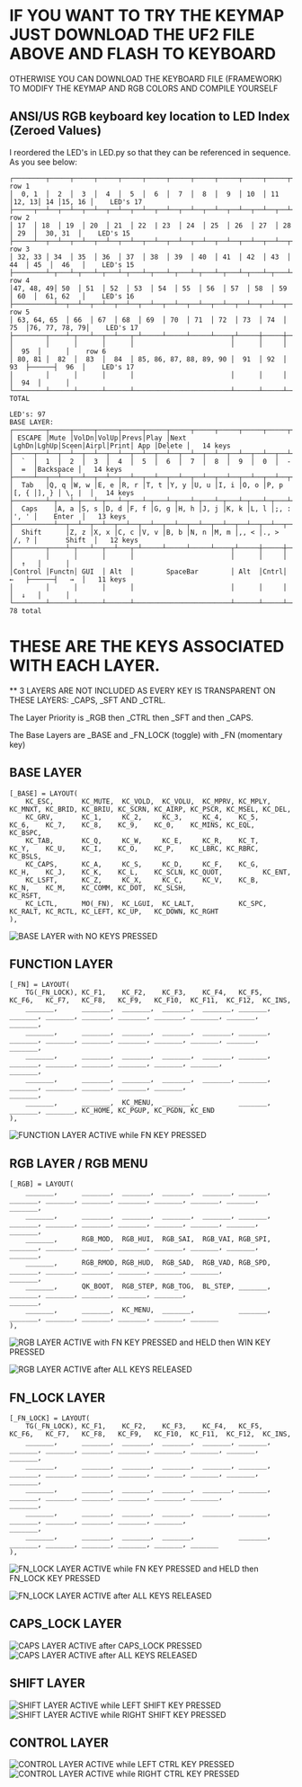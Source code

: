 # IF YOU WANT TO TRY THE KEYMAP JUST DOWNLOAD THE UF2 FILE ABOVE AND FLASH TO KEYBOARD
OTHERWISE YOU CAN DOWNLOAD THE KEYBOARD FILE (FRAMEWORK) TO MODIFY THE KEYMAP AND RGB COLORS AND COMPILE YOURSELF
##
##
## ANSI/US RGB keyboard key location to LED Index (Zeroed Values)
  I reordered the LED's in LED.py so that they can be referenced in sequence. As you see below:

    ┌────────┬─────┬─────┬─────┬─────┬─────┬─────┬─────┬─────┬─────┬─────┬──────┬────┬───────┐    row 1
    │  0, 1  │  2  │  3  │  4  │  5  │  6  │  7  │  8  │  9  │ 10  │ 11  │12, 13│ 14 │15, 16 │    LED's 17
    ├─────┬──┴──┬──┴──┬──┴──┬──┴──┬──┴──┬──┴──┬──┴──┬──┴──┬──┴──┬──┴──┬──┴──┬───┴─┬──┴───────┤    row 2
    │ 17  │ 18  │ 19  │ 20  │ 21  │ 22  | 23  │ 24  │ 25  │ 26  │ 27  │ 28  │ 29  │  30, 31  │    LED's 15
    ├─────┴──┬──┴──┬──┴──┬──┴──┬──┴──┬──┴──┬──┴──┬──┴──┬──┴──┬──┴──┬──┴──┬──┴──┬──┴──┬───────┤    row 3
    │ 32, 33 │ 34  │ 35  │ 36  │ 37  │ 38  │ 39  │ 40  │ 41  │ 42  │ 43  │ 44  │ 45  │  46   │    LED's 15
    ├────────┴─┬───┴─┬───┴─┬───┴─┬───┴─┬───┴─┬───┴─┬───┴─┬───┴─┬───┴─┬───┴─┬───┴─┬───┴───────┤    row 4
    │47, 48, 49│ 50  │ 51  │ 52  │ 53  │ 54  │ 55  │ 56  │ 57  │ 58  │ 59  │ 60  │  61, 62   │    LED's 16
    ├──────────┴──┬──┴──┬──┴──┬──┴──┬──┴──┬──┴──┬──┴──┬──┴──┬──┴──┬──┴──┬──┴──┬──┴───────────┤    row 5
    │ 63, 64, 65  │ 66  │ 67  │ 68  │ 69  │ 70  │ 71  │ 72  │ 73  │ 74  │ 75  │76, 77, 78, 79│    LED's 17
    ├────────┬────┴─┬───┴──┬──┴───┬─┴─────┴─────┴─────┴────┬┴─────┼─────┼─────┴┬──────┬──────┤    
    │        │      │      │      │                        │      │     │      │  95  │      │    row 6
    │ 80, 81 │  82  │  83  │  84  │ 85, 86, 87, 88, 89, 90 │  91  │ 92  │  93  ├──────┤  96  │    LED's 17
    │        │      │      │      │                        │      │     │      │  94  │      │    
    └────────┴──────┴──────┴──────┴────────────────────────┴──────┴─────┴──────┴──────┴──────┘   TOTAL
                                                                                              LED's: 97
    BASE LAYER:
	┌────────┬─────┬─────┬─────┬─────┬─────┬─────┬─────┬─────┬─────┬─────┬─────┬─────┬───────┐
	│ ESCAPE │Mute │VolDn│VolUp│Prevs│Play │Next │LghDn│LghUp│Sceen│Airpl│Print│ App │Delete │   14 keys
	├─────┬──┴──┬──┴──┬──┴──┬──┴──┬──┴──┬──┴──┬──┴──┬──┴──┬──┴──┬──┴──┬──┴──┬───┴─┬──┴───────┤
	│  `  │  1  │  2  │  3  │  4  │  5  │  6  │  7  │  8  │  9  │  0  │  -  │  =  │Backspace │   14 keys
	├─────┴──┬──┴──┬──┴──┬──┴──┬──┴──┬──┴──┬──┴──┬──┴──┬──┴──┬──┴──┬──┴──┬──┴──┬──┴──┬───────┤
	│  Tab   │Q, q │W, w │E, e │R, r │T, t │Y, y │U, u │I, i │O, o │P, p │[, { │], } │ \, |  │   14 keys
	├────────┴─┬───┴─┬───┴─┬───┴─┬───┴─┬───┴─┬───┴─┬───┴─┬───┴─┬───┴─┬───┴─┬───┴─┬───┴───────┤
	│  Caps    │A, a │S, s │D, d │F, f │G, g │H, h │J, j │K, k │L, l │;, : │', ' │    Enter  │   13 keys
	├──────────┴──┬──┴──┬──┴──┬──┴──┬──┴──┬──┴──┬──┴──┬──┴──┬──┴──┬──┴──┬──┴──┬──┴───────────┤
	│  Shift      │Z, z │X, x │C, c │V, v │B, b │N, n │M, m │,, < │., > │/, ? │       Shift  │   12 keys
	├────────┬────┴─┬───┴──┬──┴───┬─┴─────┴─────┴─────┴────┬┴─────┼─────┼─────┴┬──────┬──────┤
	│        │      │      │      │                        │      │     │      │  ↑   │      │
	│Control │Functn│ GUI  │ Alt  │        SpaceBar        │ Alt  │Cntrl│  ←   ├──────┤   →  │   11 keys
	│        │      │      │      │                        │      │     │      │  ↓   │      │
	└────────┴──────┴──────┴──────┴────────────────────────┴──────┴─────┴──────┴──────┴──────┘   78 total



# THESE ARE THE KEYS ASSOCIATED WITH EACH LAYER.
  ** 3 LAYERS ARE NOT INCLUDED AS EVERY KEY IS TRANSPARENT ON THESE LAYERS: _CAPS, _SFT AND _CTRL.

The Layer Priority is _RGB then _CTRL then _SFT and then _CAPS.

The Base Layers are _BASE and _FN_LOCK (toggle)  with _FN (momentary key)

 ## BASE LAYER 

    [_BASE] = LAYOUT(
        KC_ESC,       KC_MUTE,  KC_VOLD,  KC_VOLU,  KC_MPRV, KC_MPLY, KC_MNXT, KC_BRID, KC_BRIU, KC_SCRN, KC_AIRP, KC_PSCR, KC_MSEL, KC_DEL,
        KC_GRV,       KC_1,     KC_2,     KC_3,     KC_4,    KC_5,    KC_6,    KC_7,    KC_8,    KC_9,    KC_0,    KC_MINS, KC_EQL,  KC_BSPC,
        KC_TAB,       KC_Q,     KC_W,     KC_E,     KC_R,    KC_T,    KC_Y,    KC_U,    KC_I,    KC_O,    KC_P,    KC_LBRC, KC_RBRC, KC_BSLS,
        KC_CAPS,      KC_A,     KC_S,     KC_D,     KC_F,    KC_G,    KC_H,    KC_J,    KC_K,    KC_L,    KC_SCLN, KC_QUOT,          KC_ENT,
        KC_LSFT,      KC_Z,     KC_X,     KC_C,     KC_V,    KC_B,    KC_N,    KC_M,    KC_COMM, KC_DOT,  KC_SLSH,                   KC_RSFT,
        KC_LCTL,      MO(_FN),  KC_LGUI,  KC_LALT,           KC_SPC,                    KC_RALT, KC_RCTL, KC_LEFT, KC_UP,   KC_DOWN, KC_RGHT
    ),

![BASE LAYER with NO KEYS PRESSED](https://github.com/user-attachments/assets/021c029c-2015-476c-bb77-26cfc49801d1)


## FUNCTION LAYER
   
    [_FN] = LAYOUT(
        TG(_FN_LOCK), KC_F1,    KC_F2,    KC_F3,    KC_F4,   KC_F5,   KC_F6,   KC_F7,   KC_F8,   KC_F9,   KC_F10,  KC_F11,  KC_F12,  KC_INS,
        _______,      _______,  _______,  _______,  _______, _______, _______, _______, _______, _______, _______, _______, _______, _______,
        _______,      _______,  _______,  _______,  _______, _______, _______, _______, _______, _______, _______, _______, _______, _______,
        _______,      _______,  _______,  _______,  _______, _______, _______, _______, _______, _______, _______, _______,          _______,
        _______,      _______,  _______,  _______,  _______, _______, _______, _______, _______, _______, _______,                   _______,
        _______,      _______,  KC_MENU,  _______,           _______,                   _______, _______, KC_HOME, KC_PGUP, KC_PGDN, KC_END
    ),

![FUNCTION LAYER ACTIVE while FN KEY PRESSED](https://github.com/user-attachments/assets/6f8298f3-925f-43d4-a292-17aaf6d28718)

## RGB LAYER / RGB MENU

    [_RGB] = LAYOUT(
        _______,      _______,  _______,  _______,  _______, _______, _______, _______, _______, _______, _______, _______, _______, _______,
        _______,      _______,  _______,  _______,  _______, _______, _______, _______, _______, _______, _______, _______, _______, _______,
        _______,      RGB_MOD,  RGB_HUI,  RGB_SAI,  RGB_VAI, RGB_SPI, _______, _______, _______, _______, _______, _______, _______, _______,
        _______,      RGB_RMOD, RGB_HUD,  RGB_SAD,  RGB_VAD, RGB_SPD, _______, _______, _______, _______, _______, _______,          _______,
        _______,      QK_BOOT,  RGB_STEP, RGB_TOG,  BL_STEP, _______, _______, _______, _______, _______, _______,                   _______,
        _______,      _______,  KC_MENU,  _______,           _______,                   _______, _______, _______, _______, _______, _______
    ),

![RGB LAYER ACTIVE with FN KEY PRESSED and HELD then WIN KEY PRESSED](https://github.com/user-attachments/assets/1dc1de66-c637-4af9-9c88-90be8d0d196e)

![RGB LAYER ACTIVE after ALL KEYS RELEASED](https://github.com/user-attachments/assets/2552af36-b674-43fc-979e-b3e3fe27b9f0)

## FN_LOCK LAYER


    [_FN_LOCK] = LAYOUT(
        TG(_FN_LOCK), KC_F1,    KC_F2,    KC_F3,    KC_F4,   KC_F5,   KC_F6,   KC_F7,   KC_F8,   KC_F9,   KC_F10,  KC_F11,  KC_F12,  KC_INS,
        _______,      _______,  _______,  _______,  _______, _______, _______, _______, _______, _______, _______, _______, _______, _______,
        _______,      _______,  _______,  _______,  _______, _______, _______, _______, _______, _______, _______, _______, _______, _______,
        _______,      _______,  _______,  _______,  _______, _______, _______, _______, _______, _______, _______, _______,          _______,
        _______,      _______,  _______,  _______,  _______, _______, _______, _______, _______, _______, _______,                   _______,
        _______,      _______,  _______,  _______,           _______,                   _______, _______, _______, _______, _______, _______
    ),

![FN_LOCK LAYER ACTIVE while FN KEY PRESSED and HELD then FN_LOCK KEY PRESSED](https://github.com/user-attachments/assets/bf603023-10fd-45e7-b5e8-7551a93366d9)

![FN_LOCK LAYER ACTIVE after ALL KEYS RELEASED](https://github.com/user-attachments/assets/37640774-93cb-4a59-bd3d-8f3530cc7850)

## CAPS_LOCK LAYER

![CAPS LAYER ACTIVE after CAPS_LOCK PRESSED](https://github.com/user-attachments/assets/501e39be-1105-431e-9c01-ce2a3f1f2b10)
![CAPS LAYER ACTIVE after ALL KEYS RELEASED](https://github.com/user-attachments/assets/dcbb174f-94c3-4914-b67f-d335feec11c1)

## SHIFT LAYER

![SHIFT LAYER ACTIVE while LEFT SHIFT KEY PRESSED](https://github.com/user-attachments/assets/c506fa71-8765-4cc5-8c79-560a888a321d)
![SHIFT LAYER ACTIVE while RIGHT SHIFT KEY PRESSED](https://github.com/user-attachments/assets/0a768094-dc2d-4f99-8311-6b363de4c873)

## CONTROL LAYER

![CONTROL LAYER ACTIVE while LEFT CTRL KEY PRESSED](https://github.com/user-attachments/assets/1981b8f5-fc24-4015-90eb-e6c29875f490)
![CONTROL LAYER ACTIVE while RIGHT CTRL KEY PRESSED](https://github.com/user-attachments/assets/b061cc90-23d2-4e77-9c96-48afa82fcc4c)

